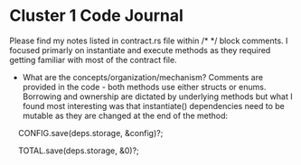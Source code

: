 # Cluster 1 Code Journal

Please find my notes listed in contract.rs file within /* */ block comments. 
I focused primarly on instantiate and execute methods as they required getting familiar with most of the contract file.

* What are the concepts/organization/mechanism?
Comments are provided in the code - both methods use either structs or enums. 
Borrowing and ownership are dictated by underlying methods but what I found most interesting was that instantiate() dependencies need to be mutable
as they are changed at the end of the method:

&nbsp;&nbsp;&nbsp;&nbsp;CONFIG.save(deps.storage, &config)?;

&nbsp;&nbsp;&nbsp;&nbsp;TOTAL.save(deps.storage, &0)?;
